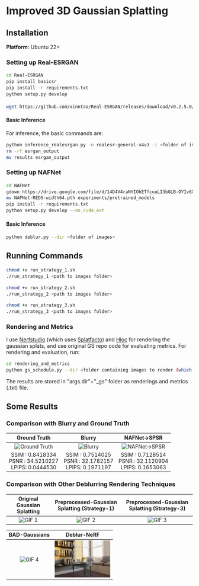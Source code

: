 #  Improved 3D Gaussian Splatting


## Installation

**Platform**: Ubuntu 22+

### Setting up Real-ESRGAN
```bash
cd Real-ESRGAN
pip install basicsr
pip install -r requirements.txt
python setup.py develop

wget https://github.com/xinntao/Real-ESRGAN/releases/download/v0.2.5.0/realesr-general-x4v3.pth
```
#### Basic Inference
For inference, the basic commands are:
```bash
python inference_realesrgan.py -n realesr-general-x4v3 -i <folder of images>
rm -rf esrgan_output
mv results esrgan_output
```

### Setting up NAFNet
```bash
cd NAFNet
gdown https://drive.google.com/file/d/14D4V4raNYIOhETfcuuLI3bGLB-OYIv6X/view?usp=sharing
mv NAFNet-REDS-width64.pth experiments/pretrained_models
pip install -r requirements.txt
python setup.py develop --no_cuda_ext
```
#### Basic Inference
```bash
python deblur.py --dir <folder of images>
```


## Running Commands
```bash
chmod +x run_strategy_1.sh
./run_strategy_1 <path to images folder>
```


```bash
chmod +x run_strategy_2.sh
./run_strategy_2 <path to images folder>
```


```bash
chmod +x run_strategy_3.sh
./run_strategy_3 <path to images folder>
```

### Rendering and Metrics
I use [Nerfstudio](https://docs.nerf.studio/quickstart/installation.html) (which uses [Splatfacto](https://docs.nerf.studio/nerfology/methods/splat.html)) and [Hloc](https://github.com/cvg/Hierarchical-Localization) for rendering the gaussian splats, and use original GS repo code for evaluating metrics. For rendering and evaluation, run:

```bash
cd rendering_and_metrics
python gs_schedule.py --dir <folder containing images to render (which can be blurr)> --gt_dir <ground truths for those images, especially if they are blurr>
```
The results are stored in "args.dir"+"_gs" folder as renderings and metrics (.txt) file.
## Some Results

### Comparison with Blurry and Ground Truth
| Ground Truth | Blurry | NAFNet->SPSR |
|:---:|:---:|:---:|
| ![Ground Truth](some_results/ref/groundtruth_rendering.gif) | ![Blurry](some_results/ref/blur_rendering.gif) | ![NAFNet->SPSR](some_results/ref/nafnet_spsr_rendering.gif) |
| SSIM :    0.8418334<br>PSNR :   34.5210227<br>LPIPS:    0.0444530 | SSIM :    0.7514025<br>PSNR :   32.1782157<br>LPIPS:    0.1971197 | SSIM :    0.7128514<br>PSNR :   32.1120904<br>LPIPS:    0.1653063 |



### Comparison with Other Deblurring Rendering Techniques

| Original Gaussian Splatting | Preprocessed-Gaussian Splatting (Strategy-1) | Preprocessed-Gaussian Splatting (Strategy-3) |
|:--:|:--:|:--:|
| ![GIF 1](some_results/original_gs.gif) | ![GIF 2](some_results/strategy-1.gif) | ![GIF 3](some_results/strategy-3.gif) |

| BAD-Gaussians | Deblur-NeRF |
|:--:|:--:|
| ![GIF 4](some_results/bad_gaussian.gif) | ![GIF 5](some_results/deblur-nerf.gif) |




